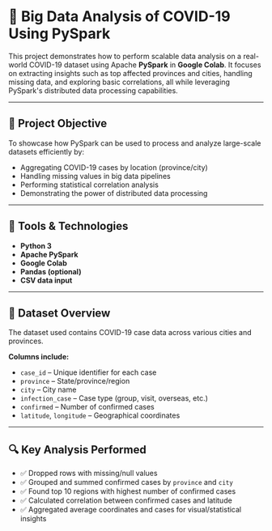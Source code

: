 # 🦠 Big Data Analysis of COVID-19 Using PySpark

This project demonstrates how to perform scalable data analysis on a real-world COVID-19 dataset using Apache **PySpark** in **Google Colab**. It focuses on extracting insights such as top affected provinces and cities, handling missing data, and exploring basic correlations, all while leveraging PySpark's distributed data processing capabilities.

---

## 📌 Project Objective

To showcase how PySpark can be used to process and analyze large-scale datasets efficiently by:

- Aggregating COVID-19 cases by location (province/city)
- Handling missing values in big data pipelines
- Performing statistical correlation analysis
- Demonstrating the power of distributed data processing

---

## 🧰 Tools & Technologies

- **Python 3**
- **Apache PySpark**
- **Google Colab**
- **Pandas (optional)**
- **CSV data input**

---

## 📁 Dataset Overview

The dataset used contains COVID-19 case data across various cities and provinces.

**Columns include:**
- `case_id` – Unique identifier for each case
- `province` – State/province/region
- `city` – City name
- `infection_case` – Case type (group, visit, overseas, etc.)
- `confirmed` – Number of confirmed cases
- `latitude`, `longitude` – Geographical coordinates

---

## 🔍 Key Analysis Performed

- ✅ Dropped rows with missing/null values
- ✅ Grouped and summed confirmed cases by `province` and `city`
- ✅ Found top 10 regions with highest number of confirmed cases
- ✅ Calculated correlation between confirmed cases and latitude
- ✅ Aggregated average coordinates and cases for visual/statistical insights

